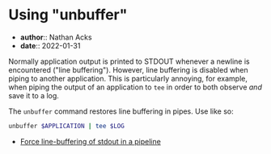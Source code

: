 # Using "unbuffer"

* **author**:: Nathan Acks  
* **date**:: 2022-01-31

Normally application output is printed to STDOUT whenever a newline is encountered ("line buffering"). However, line buffering is disabled when piping to another application. This is particularly annoying, for example, when piping the output of an application to `tee` in order to both observe *and* save it to a log.

The `unbuffer` command restores line buffering in pipes. Use like so:

```bash
unbuffer $APPLICATION | tee $LOG
```

* [Force line-buffering of stdout in a pipeline](https://stackoverflow.com/questions/11337041/force-line-buffering-of-stdout-in-a-pipeline#comment111940075_11337310)
